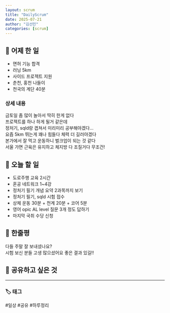```yaml
---
layout: scrum
title: "DailyScrum"
date: 2025-07-21
author: "김선민"
categories: [scrum]
---
```


## 📝 어제 한 일


- 면허 기능 합격
- 러닝 5km
- 사이드 프로젝트 지원 
- 춘천, 홍천 나들이
- 천국의 계단 40분



### 상세 내용
금토일 좀 많이 놀아서 딱히 한게 없다  
프로젝트를 하나 하게 될거 같은데  
정처기, sqld랑 겹쳐서 미리미리 공부해야겠다...  
요즘 5km 뛰는게 꽤나 힘들다 체력 더 길러야겠다   
본가에서 잘 먹고 운동하니 벌크업이 되는 것 같다     
서울 가면 근육은 유지하고 체지방 다 조질거다 무조건!        


     
## 🎯 오늘 할 일
- 도로주행 교육 2시간 
- 혼공 네트워크 1~4강
- 정처기 필기 개념 요약 2과목까지 보기 
- 정처기 필기, sqld 시험 접수
- 상체 운동 30분 + 천계 20분 + 코어 5분
- 영어 opic AL level 질문 3개 정도 답하기
- 마지막 국취 수당 신청


## 💭 한줄평
다들 주말 잘 보내셨나요?    
시험 보신 분들 고생 많으셨어요 좋은 결과 있길!!    



## 🔗 공유하고 싶은 것
     
 

---

### 🏷️ 태그

#일상 #공유 #하루정리 

